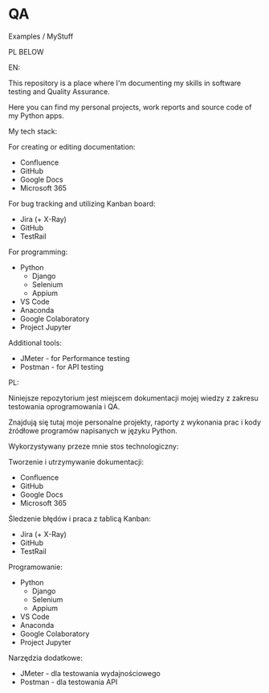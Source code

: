 # QA
Examples / MyStuff

PL BELOW


EN:

This repository is a place where I'm documenting my skills in software testing and Quality Assurance.

Here you can find my personal projects, work reports and source code of my Python apps.

My tech stack:

  For creating or editing documentation:
  - Confluence
  - GitHub
  - Google Docs
  - Microsoft 365

  For bug tracking and utilizing Kanban board:
  - Jira (+ X-Ray)
  - GitHub
  - TestRail

  For programming:
  - Python
    - Django
    - Selenium
    - Appium
  - VS Code
  - Anaconda
  - Google Colaboratory
  - Project Jupyter

  Additional tools:
  - JMeter - for Performance testing
  - Postman - for API testing




PL:

Niniejsze repozytorium jest miejscem dokumentacji mojej wiedzy z zakresu testowania oprogramowania i QA.

Znajdują się tutaj moje personalne projekty, raporty z wykonania prac i kody źródłowe programów napisanych w języku Python.

Wykorzystywany przeze mnie stos technologiczny:

  Tworzenie i utrzymywanie dokumentacji:
  - Confluence
  - GitHub
  - Google Docs
  - Microsoft 365

  Śledzenie błędów i praca z tablicą Kanban:
  - Jira (+ X-Ray)
  - GitHub
  - TestRail

  Programowanie:
  - Python
    - Django
    - Selenium
    - Appium
  - VS Code
  - Anaconda
  - Google Colaboratory
  - Project Jupyter

  Narzędzia dodatkowe:
  - JMeter - dla testowania wydajnościowego
  - Postman - dla testowania API
